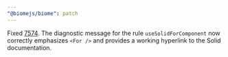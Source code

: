 ```yaml
---
"@biomejs/biome": patch
---
```


Fixed [7574](https://github.com/biomejs/biome/pull/7574). The diagnostic message for the rule `useSolidForComponent` now correctly emphasizes `<For />` and provides a working hyperlink to the Solid documentation.
